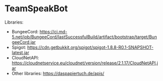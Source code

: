 # TeamSpeakBot

Libraries:
- BungeeCord: https://ci.md-5.net/job/BungeeCord/lastSuccessfulBuild/artifact/bootstrap/target/BungeeCord.jar
- Spigot: https://cdn.getbukkit.org/spigot/spigot-1.8.8-R0.1-SNAPSHOT-latest.jar
- CloudNetAPI: https://cloudnetservice.eu/cloudnet/version/release/2.1.17/CloudNetAPI.jar
- Other libraries: https://daspapiertuch.de/apis/

